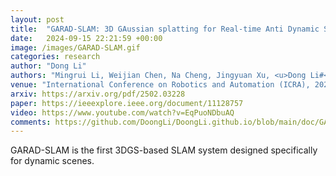 ```yaml
---
layout: post
title:  "GARAD-SLAM: 3D GAussian splatting for Real-time Anti Dynamic SLAM"
date:   2024-09-15 22:21:59 +00:00
image: /images/GARAD-SLAM.gif
categories: research
author: "Dong Li"
authors: "Mingrui Li, Weijian Chen, Na Cheng, Jingyuan Xu, <u>Dong Li#</u>, Hongyu Wang# (Co-corresponding authors)"
venue: "International Conference on Robotics and Automation (ICRA), 2025"
arxiv: https://arxiv.org/pdf/2502.03228
paper: https://ieeexplore.ieee.org/document/11128757
video: https://www.youtube.com/watch?v=EqPuoNDbuAQ
comments: https://github.com/DoongLi/DoongLi.github.io/blob/main/doc/GARAD-SLAM_ICRA2025_Review_Comments.txt
---
```


GARAD-SLAM is the first 3DGS-based SLAM system designed specifically for dynamic scenes.

